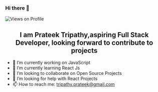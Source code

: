 ### Hi there 👋

<!--
**tripathyprateek/tripathyprateek** is a ✨ _special_ ✨ repository because its `README.md` (this file) appears on your GitHub profile.-->
<p align="left"> <img src="https://komarev.com/ghpvc/?username=tripathyprateek" alt="Views on Profile" /> </p>
<h2 align="center"> I am Prateek Tripathy,aspiring Full Stack Developer, looking forward to contribute to projects</h2>


- 🔭 I’m currently working on JavaScript
- 🌱 I’m currently learning React Js
- 👯 I’m looking to collaborate on Open Source Projects
- 🤔 I’m looking for help with React Projects
- 📫 How to reach me: tripathy.prateek@gmail.com
